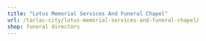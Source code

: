 ```yaml
---
title: "Lotus Memorial Services And Funeral Chapel"
url: /tarlac-city/lotus-memorial-services-and-funeral-chapel/
shop: funeral directors
---
```


